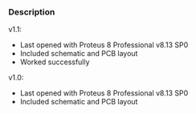 ### Description

v1.1:
- Last opened with Proteus 8 Professional v8.13 SP0
- Included schematic and PCB layout
- Worked successfully

v1.0:
- Last opened with Proteus 8 Professional v8.13 SP0
- Included schematic and PCB layout
